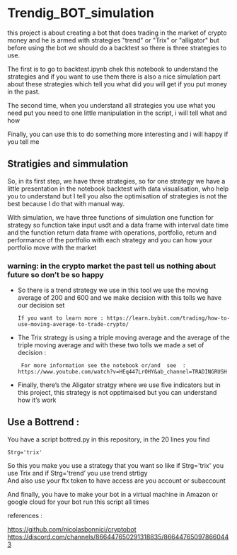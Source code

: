 # Trendig_BOT_simulation
this project is about creating a bot that does trading in the market of crypto money and he is armed with strategies "trend" or "Trix" or "alligator"   but before using the bot we should do a backtest so there is three strategies to use. 

 The first is to go to backtest.ipynb chek this notebook to understand the strategies and if you want to use them there is also a nice simulation part about these strategies which tell you what did you will get if you put money in the past.   

The second time, when you understand all strategies  you use what you need  put you need to one little manipulation in the script, i will tell what and how  

Finally, you can use this to do something more interesting and i will happy if you tell me 


## Stratigies and simmulation  
   

 So, in its first step, we have three strategies, so for one strategy we have a little presentation in the notebook backtest with data visualisation, who help you to understand but I tell you also the optimisation of strategies is not the best because I do that with manual way. 
 
With simulation, we have three functions of simulation one function for strategy  so function take input usdt and a data frame with interval date time  and the function return data frame with operations, portfolio, return  and performance of the portfolio with each strategy  and you can how your portfolio move with the market 

### warning: in the crypto market the past tell us nothing about future so don’t be so happy  

* So there is a trend strategy we use in this tool we use the moving average of 200 and 600 and we make decision with this tolls we have our decision set  

      If you want to learn more : https://learn.bybit.com/trading/how-to-use-moving-average-to-trade-crypto/  

* The Trix strategy  is using a triple moving average  and the average of the triple moving average and with these two tolls we made a set of decision : 

       For more information see the notebook or/and  see  : https://www.youtube.com/watch?v=HEq447LrOHY&ab_channel=TRADINGRUSH     

* Finally, there’s the Aligator stratgy  where we use five indicators  but in this project, this strategy is not opptimaised  but you can understand how it’s work 


## Use a Bottrend :  

You have a script bottred.py  in this repository, in the 20 lines you find  

    Strg='trix'    
 
So this you make you use a strategy that you want so like  if  Strg='trix'  you use Trix and if Strg='trend’ you use trend strtigy  
And also use your ftx token to have access are you account or subaccount 


And finally, you have to make your bot in a virtual machine in Amazon or google cloud for your bot run this script all times   


references : 

https://github.com/nicolasbonnici/cryptobot 
https://discord.com/channels/866447650291318835/866447650978660443 



